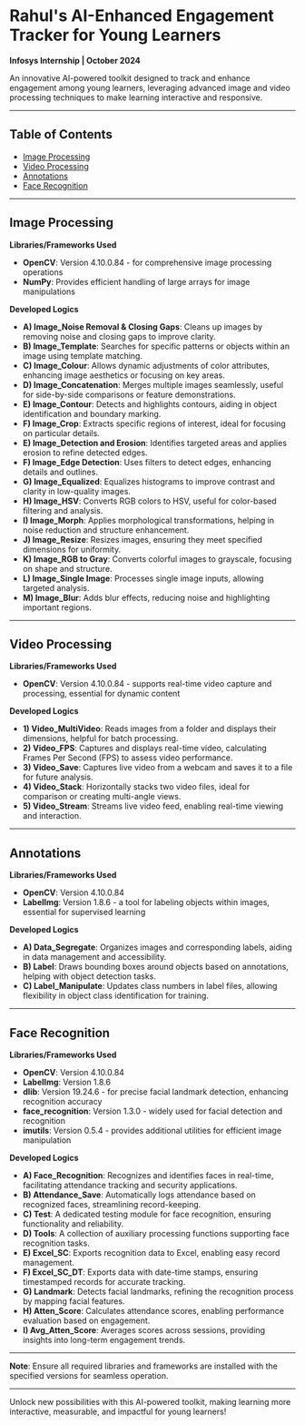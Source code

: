 # Rahul's AI-Enhanced Engagement Tracker for Young Learners  
**Infosys Internship | October 2024**

An innovative AI-powered toolkit designed to track and enhance engagement among young learners, leveraging advanced image and video processing techniques to make learning interactive and responsive.

---

## Table of Contents
- [Image Processing](#image-processing)
- [Video Processing](#video-processing)
- [Annotations](#annotations)
- [Face Recognition](#face-recognition)

---

## Image Processing

**Libraries/Frameworks Used**  
- **OpenCV**: Version 4.10.0.84 - for comprehensive image processing operations  
- **NumPy**: Provides efficient handling of large arrays for image manipulations  

**Developed Logics**  
- **A) Image_Noise Removal & Closing Gaps**: Cleans up images by removing noise and closing gaps to improve clarity.
- **B) Image_Template**: Searches for specific patterns or objects within an image using template matching.
- **C) Image_Colour**: Allows dynamic adjustments of color attributes, enhancing image aesthetics or focusing on key areas.
- **D) Image_Concatenation**: Merges multiple images seamlessly, useful for side-by-side comparisons or feature demonstrations.
- **E) Image_Contour**: Detects and highlights contours, aiding in object identification and boundary marking.
- **F) Image_Crop**: Extracts specific regions of interest, ideal for focusing on particular details.
- **E) Image_Detection and Erosion**: Identifies targeted areas and applies erosion to refine detected edges.
- **F) Image_Edge Detection**: Uses filters to detect edges, enhancing details and outlines.
- **G) Image_Equalized**: Equalizes histograms to improve contrast and clarity in low-quality images.
- **H) Image_HSV**: Converts RGB colors to HSV, useful for color-based filtering and analysis.
- **I) Image_Morph**: Applies morphological transformations, helping in noise reduction and structure enhancement.
- **J) Image_Resize**: Resizes images, ensuring they meet specified dimensions for uniformity.
- **K) Image_RGB to Gray**: Converts colorful images to grayscale, focusing on shape and structure.
- **L) Image_Single Image**: Processes single image inputs, allowing targeted analysis.
- **M) Image_Blur**: Adds blur effects, reducing noise and highlighting important regions.

---

## Video Processing

**Libraries/Frameworks Used**  
- **OpenCV**: Version 4.10.0.84 - supports real-time video capture and processing, essential for dynamic content  

**Developed Logics**  
- **1) Video_MultiVideo**: Reads images from a folder and displays their dimensions, helpful for batch processing.
- **2) Video_FPS**: Captures and displays real-time video, calculating Frames Per Second (FPS) to assess video performance.
- **3) Video_Save**: Captures live video from a webcam and saves it to a file for future analysis.
- **4) Video_Stack**: Horizontally stacks two video files, ideal for comparison or creating multi-angle views.
- **5) Video_Stream**: Streams live video feed, enabling real-time viewing and interaction.

---

## Annotations

**Libraries/Frameworks Used**  
- **OpenCV**: Version 4.10.0.84  
- **LabelImg**: Version 1.8.6 - a tool for labeling objects within images, essential for supervised learning  

**Developed Logics**  
- **A) Data_Segregate**: Organizes images and corresponding labels, aiding in data management and accessibility.
- **B) Label**: Draws bounding boxes around objects based on annotations, helping with object detection tasks.
- **C) Label_Manipulate**: Updates class numbers in label files, allowing flexibility in object class identification for training.

---

## Face Recognition

**Libraries/Frameworks Used**  
- **OpenCV**: Version 4.10.0.84  
- **LabelImg**: Version 1.8.6  
- **dlib**: Version 19.24.6 - for precise facial landmark detection, enhancing recognition accuracy  
- **face_recognition**: Version 1.3.0 - widely used for facial detection and recognition  
- **imutils**: Version 0.5.4 - provides additional utilities for efficient image manipulation  

**Developed Logics**  
- **A) Face_Recognition**: Recognizes and identifies faces in real-time, facilitating attendance tracking and security applications.
- **B) Attendance_Save**: Automatically logs attendance based on recognized faces, streamlining record-keeping.
- **C) Test**: A dedicated testing module for face recognition, ensuring functionality and reliability.
- **D) Tools**: A collection of auxiliary processing functions supporting face recognition tasks.
- **E) Excel_SC**: Exports recognition data to Excel, enabling easy record management.
- **F) Excel_SC_DT**: Exports data with date-time stamps, ensuring timestamped records for accurate tracking.
- **G) Landmark**: Detects facial landmarks, refining the recognition process by mapping facial features.
- **H) Atten_Score**: Calculates attendance scores, enabling performance evaluation based on engagement.
- **I) Avg_Atten_Score**: Averages scores across sessions, providing insights into long-term engagement trends.

---

**Note**: Ensure all required libraries and frameworks are installed with the specified versions for seamless operation. 

---

Unlock new possibilities with this AI-powered toolkit, making learning more interactive, measurable, and impactful for young learners!
